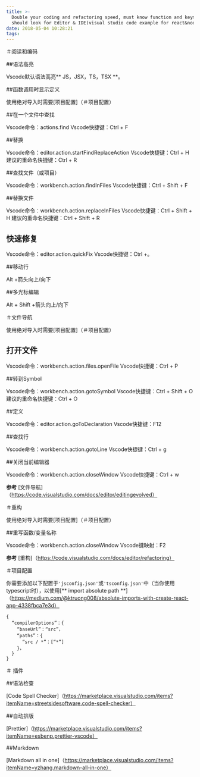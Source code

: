 ```yaml
---
title: >-
  Double your coding and refactoring speed, must know function and keymap you
  should look for Editor & IDE(visual studio code example for react&node js) from effective software engineer
date: 2018-05-04 10:28:21
tags:
---
```


＃阅读和编码

##语法高亮

Vscode默认语法高亮** JS，JSX，TS，TSX **。

##函数调用时显示定义

使用绝对导入时需要[项目配置]（＃项目配置）

##在一个文件中查找

Vscode命令：actions.find
Vscode快捷键：Ctrl + F

##替换

Vscode命令：editor.action.startFindReplaceAction
Vscode快捷键：Ctrl + H
建议的重命名快捷键：Ctrl + R

##查找文件（或项目）

Vscode命令：workbench.action.findInFiles
Vscode快捷键：Ctrl + Shift + F

##替换文件

Vscode命令：workbench.action.replaceInFiles
Vscode快捷键：Ctrl + Shift + H
建议的重命名快捷键：Ctrl + Shift + R

## 快速修复

Vscode命令：editor.action.quickFix
Vscode快捷键：Ctrl +。

##移动行

Alt +箭头向上/向下

##多光标编辑

Alt + Shift +箭头向上/向下

＃文件导航

使用绝对导入时需要[项目配置]（＃项目配置）

## 打开文件

Vscode命令：workbench.action.files.openFile
Vscode快捷键：Ctrl + P

##转到Symbol

Vscode命令：workbench.action.gotoSymbol
Vscode快捷键：Ctrl + Shift + O
建议的重命名快捷键：Ctrl + O

##定义

Vscode命令：editor.action.goToDeclaration
Vscode快捷键：F12

##查找行

Vscode命令：workbench.action.gotoLine
Vscode快捷键：Ctrl + g

##关闭当前编辑器

Vscode命令：workbench.action.closeWindow
Vscode快捷键：Ctrl + w

**参考**
[文件导航]（https://code.visualstudio.com/docs/editor/editingevolved）

＃重构

使用绝对导入时需要[项目配置]（＃项目配置）

##重写函数/变量名称

Vscode命令：workbench.action.closeWindow
Vscode键映射：F2

**参考**
[重构]（https://code.visualstudio.com/docs/editor/refactoring）

＃项目配置

你需要添加以下配置于`'jsconfig.json'`或`'tsconfig.json'`中（当你使用typescript时），以使用[** import absolute path **]（https://medium.com/@ktruong008/absolute-imports-with-create-react-app-4338fbca7e3d）

```
{
  “compilerOptions”：{
    “baseUrl”：“src”，
    “paths”：{
      “src / *”：[“*”]
    }，
  }
}
```

＃ 插件

##语法检查

[Code Spell Checker]（https://marketplace.visualstudio.com/items?itemName=streetsidesoftware.code-spell-checker）

##自动排版

[Prettier]（https://marketplace.visualstudio.com/items?itemName=esbenp.prettier-vscode）

##Markdown

[Markdown all in one]（https://marketplace.visualstudio.com/items?itemName=yzhang.markdown-all-in-one）

